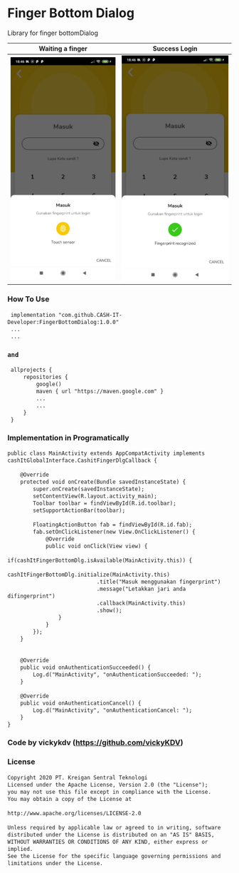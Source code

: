 # Finger Bottom Dialog
Library for finger bottomDialog

Waiting a finger           |  Success Login
:-------------------------:|:-------------------------:
![alt text](https://raw.githubusercontent.com/CASH-IT-Developer/FingerBottomDialog/master/finger1.jpeg)  |  ![alt text](https://raw.githubusercontent.com/CASH-IT-Developer/FingerBottomDialog/master/finger2.jpeg)



### How To Use
     implementation "com.github.CASH-IT-Developer:FingerBottomDialog:1.0.0"
     ...
     ...
     
     
### `and` 
     
     allprojects {
         repositories {
             google()
             maven { url "https://maven.google.com" }
             ...
             ...
         }
     }

### Implementation in Programatically

    public class MainActivity extends AppCompatActivity implements cashItGlobalInterface.CashitFingerDlgCallback {

        @Override
        protected void onCreate(Bundle savedInstanceState) {
            super.onCreate(savedInstanceState);
            setContentView(R.layout.activity_main);
            Toolbar toolbar = findViewById(R.id.toolbar);
            setSupportActionBar(toolbar);
    
            FloatingActionButton fab = findViewById(R.id.fab);
            fab.setOnClickListener(new View.OnClickListener() {
                @Override
                public void onClick(View view) {
                    if(cashItFingerBottomDlg.isAvailable(MainActivity.this)) {
                        cashItFingerBottomDlg.initialize(MainActivity.this)
                                .title("Masuk menggunakan fingerprint")
                                .message("Letakkan jari anda difingerprint")
                                .callback(MainActivity.this)
                                .show();
                    }
                }
            });
        }
        
    
        @Override
        public void onAuthenticationSucceeded() {
            Log.d("MainActivity", "onAuthenticationSucceeded: ");
        }
    
        @Override
        public void onAuthenticationCancel() {
            Log.d("MainActivity", "onAuthenticationCancel: ");
        }
    }
        
        
   ### Code by vickykdv (https://github.com/vickyKDV) 
   
   
   ### License
          
    Copyright 2020 PT. Kreigan Sentral Teknologi
    Licensed under the Apache License, Version 2.0 (the "License");
    you may not use this file except in compliance with the License.
    You may obtain a copy of the License at
          
    http://www.apache.org/licenses/LICENSE-2.0

    Unless required by applicable law or agreed to in writing, software
    distributed under the License is distributed on an "AS IS" BASIS,
    WITHOUT WARRANTIES OR CONDITIONS OF ANY KIND, either express or implied.
    See the License for the specific language governing permissions and
    limitations under the License.